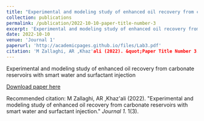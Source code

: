 ```yaml
---
title: "Experimental and modeling study of enhanced oil recovery from carbonate reservoirs"
collection: publications
permalink: /publication/2022-10-10-paper-title-number-3
excerpt: 'Experimental and modeling study of enhanced oil recovery from carbonate reservoirs with smart water and surfactant injection'
date: 2022-10-10
venue: 'Journal 1'
paperurl: 'http://academicpages.github.io/files/Lab3.pdf'
citation: 'M Zallaghi, AR ,Khaz'ali (2022). &quot;Paper Title Number 3.&quot; <i>Journal 1</i>. 1(3).'
---
```

Experimental and modeling study of enhanced oil recovery from carbonate reservoirs with smart water and surfactant injection

[Download paper here](http://academicpages.github.io/files/paper3.pdf)

Recommended citation: M Zallaghi, AR ,Khaz'ali (2022). "Experimental and modeling study of enhanced oil recovery from carbonate reservoirs with smart water and surfactant injection." <i>Journal 1</i>. 1(3).

